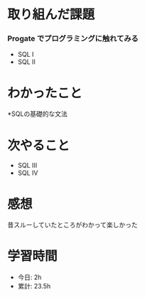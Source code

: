 # 取り組んだ課題
### Progate でプログラミングに触れてみる
* SQL I
* SQL Ⅱ
# わかったこと
*SQLの基礎的な文法
# 次やること
* SQL Ⅲ
* SQL Ⅳ
# 感想
昔スルーしていたところがわかって楽しかった
# 学習時間
* 今日: 2h
* 累計: 23.5h
